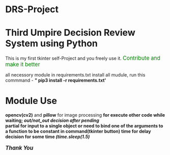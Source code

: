 # DRS-Project
<h1>Third Umpire Decision Review System using Python</h1>
This is my first tkinter self-Project and you freely use it. <big style="color:green">Contribute and make it better</big>

all necessory module in requirements.txt
install all mudule, run this commmand  - <b>" pip3 install -r requirements.txt'</b>


<h1>Module Use</h1>
<b>opencv(cv2)</b> and <b>pillow</b> for image processing 
<b><Threading</b> for execute other code while waiting;  <i>out/not_out decision after pending</i></br>
<b>partial</b> for input to a single object or need to bind one of the arguments to a function to be constant in command(tkinter button)
<b>time</b> for delay decision for some time <i>(time.sleep(1.5)</i>
  </br></br>
  <big><i>Thank You</i></big>
